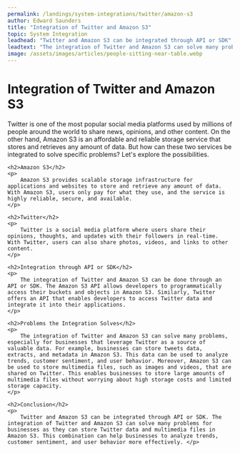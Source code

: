```yaml
---
permalink: /landings/system-integrations/twitter/amazon-s3
author: Edward Saunders
title: "Integration of Twitter and Amazon S3"
topic: System Integration
leadhead: "Twitter and Amazon S3 can be integrated through API or SDK"
leadtext: "The integration of Twitter and Amazon S3 can solve many problems for businesses as they can store Twitter data and multimedia files in Amazon S3. This combination can help businesses to analyze trends, customer sentiment, and user behavior more effectively."
image: /assets/images/articles/people-sitting-near-table.webp
---
```

<div class="arttext">    <h1>Integration of Twitter and Amazon S3</h1>
    <p>
        Twitter is one of the most popular social media platforms used by millions of people around the world to share news, opinions, and other content. On the other hand, Amazon S3 is an affordable and reliable storage service that stores and retrieves any amount of data. But how can these two services be integrated to solve specific problems? Let's explore the possibilities.
    </p>

    <h2>Amazon S3</h2>
    <p>
        Amazon S3 provides scalable storage infrastructure for applications and websites to store and retrieve any amount of data. With Amazon S3, users only pay for what they use, and the service is highly reliable, secure, and available.
    </p>

    <h2>Twitter</h2>
    <p>
        Twitter is a social media platform where users share their opinions, thoughts, and updates with their followers in real-time. With Twitter, users can also share photos, videos, and links to other content.
    </p>

    <h2>Integration through API or SDK</h2>
    <p>
        The integration of Twitter and Amazon S3 can be done through an API or SDK. The Amazon S3 API allows developers to programmatically access their buckets and objects in Amazon S3. Similarly, Twitter offers an API that enables developers to access Twitter data and integrate it into their applications.
    </p>

    <h2>Problems the Integration Solves</h2>
    <p>
        The integration of Twitter and Amazon S3 can solve many problems, especially for businesses that leverage Twitter as a source of valuable data. For example, businesses can store tweets data, extracts, and metadata in Amazon S3. This data can be used to analyze trends, customer sentiment, and user behavior. Moreover, Amazon S3 can be used to store multimedia files, such as images and videos, that are shared on Twitter. This enables businesses to store large amounts of multimedia files without worrying about high storage costs and limited storage capacity.
    </p>

    <h2>Conclusion</h2>
    <p>
        Twitter and Amazon S3 can be integrated through API or SDK. The integration of Twitter and Amazon S3 can solve many problems for businesses as they can store Twitter data and multimedia files in Amazon S3. This combination can help businesses to analyze trends, customer sentiment, and user behavior more effectively. </p>

</div>